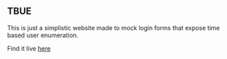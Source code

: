 ## TBUE

This is just a simplistic website made to mock login forms that expose time based user enumeration.

Find it live [here](https://tbue.skelmis.co.nz)